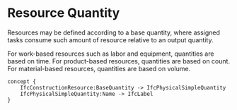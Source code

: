 Resource Quantity
=================

Resources may be defined according to a base quantity, where assigned tasks consume such amount of resource relative to an output quantity.

For work-based resources such as labor and equipment, quantities are based on time. For product-based resources, quantities are based on count. For material-based resources, quantities are based on volume.

```
concept {
    IfcConstructionResource:BaseQuantity -> IfcPhysicalSimpleQuantity
    IfcPhysicalSimpleQuantity:Name -> IfcLabel
}
```
